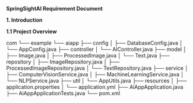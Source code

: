 ****SpringSightAI Requirement Document****

**1. Introduction**

**1.1 Project Overview**

com
└── example
    └── aiapp
        ├── config
        │   ├── DatabaseConfig.java
        │   └── AppConfig.java
        ├── controller
        │   └── AIController.java
        ├── model
        │   ├── Image.java
        │   ├── ProcessedImage.java
        │   └── Text.java
        ├── repository
        │   ├── ImageRepository.java
        │   ├── ProcessedImageRepository.java
        │   └── TextRepository.java
        ├── service
        │   ├── ComputerVisionService.java
        │   ├── MachineLearningService.java
        │   └── NLPService.java
        ├── util
        │   └── AppUtils.java
        ├── resources
        │   ├── application.properties
        │   └── application.yml
        ├── AiAppApplication.java
        ├── AiAppApplicationTests.java
        └── pom.xml
